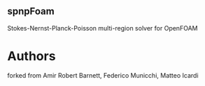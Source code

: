 ## spnpFoam
Stokes-Nernst-Planck-Poisson multi-region solver for OpenFOAM

# Authors
forked from Amir
Robert Barnett, Federico Municchi, Matteo Icardi
